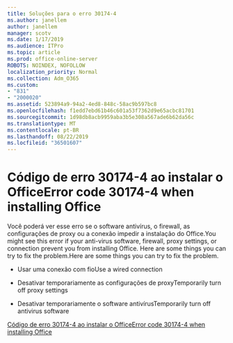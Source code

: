 ```yaml
---
title: Soluções para o erro 30174-4
ms.author: janellem
author: janellem
manager: scotv
ms.date: 1/17/2019
ms.audience: ITPro
ms.topic: article
ms.prod: office-online-server
ROBOTS: NOINDEX, NOFOLLOW
localization_priority: Normal
ms.collection: Adm_O365
ms.custom:
- "831"
- "2000020"
ms.assetid: 523894a9-94a2-4ed8-848c-58ac9b597bc8
ms.openlocfilehash: f1edd7ebd61b46c601a53f7362d9e65acbc81701
ms.sourcegitcommit: 1d98db8acb9959aba3b5e308a567ade6b62da56c
ms.translationtype: MT
ms.contentlocale: pt-BR
ms.lasthandoff: 08/22/2019
ms.locfileid: "36501607"
---
```

# <a name="error-code-30174-4-when-installing-office"></a><span data-ttu-id="e9e1f-102">Código de erro 30174-4 ao instalar o Office</span><span class="sxs-lookup"><span data-stu-id="e9e1f-102">Error code 30174-4 when installing Office</span></span>

<span data-ttu-id="e9e1f-103">Você poderá ver esse erro se o software antivírus, o firewall, as configurações de proxy ou a conexão impedir a instalação do Office.</span><span class="sxs-lookup"><span data-stu-id="e9e1f-103">You might see this error if your anti-virus software, firewall, proxy settings, or connection prevent you from installing Office.</span></span> <span data-ttu-id="e9e1f-104">Here are some things you can try to fix the problem.</span><span class="sxs-lookup"><span data-stu-id="e9e1f-104">Here are some things you can try to fix the problem.</span></span>
  
- <span data-ttu-id="e9e1f-105">Usar uma conexão com fio</span><span class="sxs-lookup"><span data-stu-id="e9e1f-105">Use a wired connection</span></span>

- <span data-ttu-id="e9e1f-106">Desativar temporariamente as configurações de proxy</span><span class="sxs-lookup"><span data-stu-id="e9e1f-106">Temporarily turn off proxy settings</span></span>

- <span data-ttu-id="e9e1f-107">Desativar temporariamente o software antivírus</span><span class="sxs-lookup"><span data-stu-id="e9e1f-107">Temporarily turn off antivirus software</span></span>

[<span data-ttu-id="e9e1f-108">Código de erro 30174-4 ao instalar o Office</span><span class="sxs-lookup"><span data-stu-id="e9e1f-108">Error code 30174-4 when installing Office</span></span>](https://support.office.com/article/5d5551db-266f-47b3-93fc-d51c2e8f4c0b?wt.mc_id=Alchemy_ClientDIA)
  